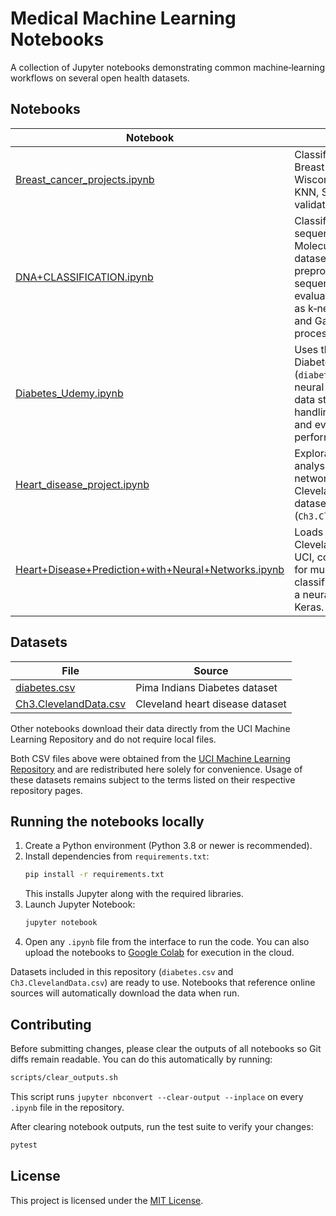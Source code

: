 # Medical Machine Learning Notebooks

A collection of Jupyter notebooks demonstrating common machine‑learning workflows on several open health datasets.

## Notebooks

| Notebook | Description |
|----------|-------------|
| [Breast_cancer_projects.ipynb](Breast_cancer_projects.ipynb) | Classification of the UCI Breast Cancer Wisconsin dataset using KNN, SVM and cross validation. |
| [DNA+CLASSIFICATION.ipynb](DNA+CLASSIFICATION.ipynb) | Classifies promoter gene sequences from the UCI Molecular Biology dataset. Demonstrates preprocessing DNA sequences and evaluating models such as k‑nearest neighbors and Gaussian processes. |
| [Diabetes_Udemy.ipynb](Diabetes_Udemy.ipynb) | Uses the Pima Indians Diabetes dataset (`diabetes.csv`) to build a neural network. Includes data standardization, handling missing values and evaluating model performance. |
| [Heart_disease_project.ipynb](Heart_disease_project.ipynb) | Exploratory data analysis and neural network model on the Cleveland heart disease dataset (`Ch3.ClevelandData.csv`). |
| [Heart+Disease+Prediction+with+Neural+Networks.ipynb](Heart+Disease+Prediction+with+Neural+Networks.ipynb) | Loads the processed Cleveland dataset from UCI, converts the labels for multi‑class classification and trains a neural network with Keras. |

## Datasets

| File | Source |
|------|-------|
| [diabetes.csv](diabetes.csv) | Pima Indians Diabetes dataset |
| [Ch3.ClevelandData.csv](Ch3.ClevelandData.csv) | Cleveland heart disease dataset |

Other notebooks download their data directly from the UCI Machine Learning Repository and do not require local files.

Both CSV files above were obtained from the [UCI Machine Learning Repository](https://archive.ics.uci.edu/ml/index.php) and are redistributed here solely for convenience. Usage of these datasets remains subject to the terms listed on their respective repository pages.

## Running the notebooks locally

1. Create a Python environment (Python 3.8 or newer is recommended).
2. Install dependencies from `requirements.txt`:
   ```bash
   pip install -r requirements.txt
   ```
   This installs Jupyter along with the required libraries.
3. Launch Jupyter Notebook:
   ```bash
   jupyter notebook
   ```
4. Open any `.ipynb` file from the interface to run the code. You can also upload the notebooks to [Google Colab](https://colab.research.google.com/) for execution in the cloud.

Datasets included in this repository (`diabetes.csv` and `Ch3.ClevelandData.csv`) are ready to use. Notebooks that reference online sources will automatically download the data when run.

## Contributing

Before submitting changes, please clear the outputs of all notebooks so Git diffs remain readable. You can do this automatically by running:

```bash
scripts/clear_outputs.sh
```

This script runs `jupyter nbconvert --clear-output --inplace` on every `.ipynb` file in the repository.

After clearing notebook outputs, run the test suite to verify your changes:

```bash
pytest
```


## License

This project is licensed under the [MIT License](LICENSE).
